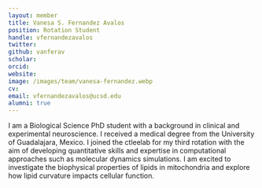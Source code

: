 ```yaml
---
layout: member
title: Vanesa S. Fernandez Avalos
position: Rotation Student
handle: vfernandezavalos
twitter: 
github: vanferav
scholar: 
orcid: 
website: 
image: /images/team/vanesa-fernandez.webp
cv: 
email: vfernandezavalos@ucsd.edu
alumni: true
---
```


I am a Biological Science PhD student with a background in clinical and experimental neuroscience.
I received a medical degree from the University of Guadalajara, Mexico.
I joined the ctleelab for my third rotation with the aim of developing quantitative skills and expertise in computational approaches such as molecular dynamics simulations.
I am excited to investigate the biophysical properties of lipids in mitochondria and explore how lipid curvature impacts cellular function.
